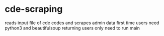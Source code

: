 # cde-scraping

reads input file of cde codes and scrapes admin data
first time users need python3 and beautifulsoup
returning users only need to run main
